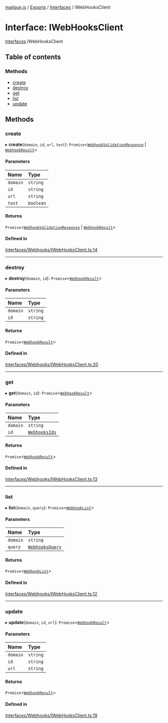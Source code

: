[mailgun.js](../README.md) / [Exports](../modules.md) / [Interfaces](../modules/Interfaces.md) / IWebHooksClient

# Interface: IWebHooksClient

[Interfaces](../modules/Interfaces.md).IWebHooksClient

## Table of contents

### Methods

- [create](Interfaces.IWebHooksClient.md#create)
- [destroy](Interfaces.IWebHooksClient.md#destroy)
- [get](Interfaces.IWebHooksClient.md#get)
- [list](Interfaces.IWebHooksClient.md#list)
- [update](Interfaces.IWebHooksClient.md#update)

## Methods

### create

▸ **create**(`domain`, `id`, `url`, `test`): `Promise`<[`WebhookValidationResponse`](../modules.md#webhookvalidationresponse) \| [`WebhookResult`](../modules.md#webhookresult)\>

#### Parameters

| Name | Type |
| :------ | :------ |
| `domain` | `string` |
| `id` | `string` |
| `url` | `string` |
| `test` | `boolean` |

#### Returns

`Promise`<[`WebhookValidationResponse`](../modules.md#webhookvalidationresponse) \| [`WebhookResult`](../modules.md#webhookresult)\>

#### Defined in

[Interfaces/Webhooks/IWebHooksClient.ts:14](https://github.com/mailgun/mailgun.js/blob/044491a/lib/Interfaces/Webhooks/IWebHooksClient.ts#L14)

___

### destroy

▸ **destroy**(`domain`, `id`): `Promise`<[`WebhookResult`](../modules.md#webhookresult)\>

#### Parameters

| Name | Type |
| :------ | :------ |
| `domain` | `string` |
| `id` | `string` |

#### Returns

`Promise`<[`WebhookResult`](../modules.md#webhookresult)\>

#### Defined in

[Interfaces/Webhooks/IWebHooksClient.ts:20](https://github.com/mailgun/mailgun.js/blob/044491a/lib/Interfaces/Webhooks/IWebHooksClient.ts#L20)

___

### get

▸ **get**(`domain`, `id`): `Promise`<[`WebhookResult`](../modules.md#webhookresult)\>

#### Parameters

| Name | Type |
| :------ | :------ |
| `domain` | `string` |
| `id` | [`WebhooksIds`](../enums/Enums.WebhooksIds.md) |

#### Returns

`Promise`<[`WebhookResult`](../modules.md#webhookresult)\>

#### Defined in

[Interfaces/Webhooks/IWebHooksClient.ts:13](https://github.com/mailgun/mailgun.js/blob/044491a/lib/Interfaces/Webhooks/IWebHooksClient.ts#L13)

___

### list

▸ **list**(`domain`, `query`): `Promise`<[`WebhookList`](../modules.md#webhooklist)\>

#### Parameters

| Name | Type |
| :------ | :------ |
| `domain` | `string` |
| `query` | [`WebhooksQuery`](../modules.md#webhooksquery) |

#### Returns

`Promise`<[`WebhookList`](../modules.md#webhooklist)\>

#### Defined in

[Interfaces/Webhooks/IWebHooksClient.ts:12](https://github.com/mailgun/mailgun.js/blob/044491a/lib/Interfaces/Webhooks/IWebHooksClient.ts#L12)

___

### update

▸ **update**(`domain`, `id`, `url`): `Promise`<[`WebhookResult`](../modules.md#webhookresult)\>

#### Parameters

| Name | Type |
| :------ | :------ |
| `domain` | `string` |
| `id` | `string` |
| `url` | `string` |

#### Returns

`Promise`<[`WebhookResult`](../modules.md#webhookresult)\>

#### Defined in

[Interfaces/Webhooks/IWebHooksClient.ts:19](https://github.com/mailgun/mailgun.js/blob/044491a/lib/Interfaces/Webhooks/IWebHooksClient.ts#L19)
